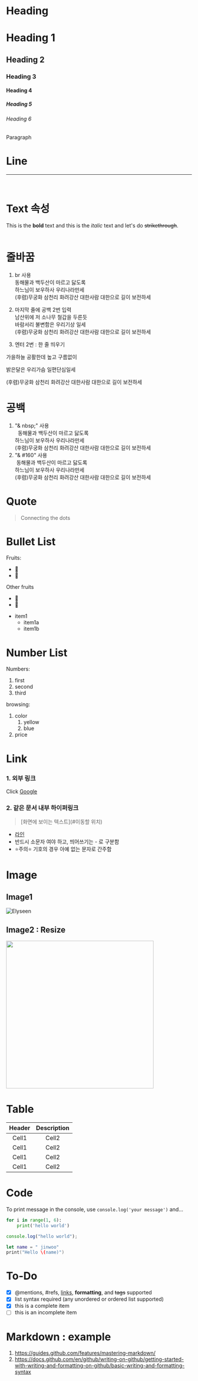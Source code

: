 <!-- Heading -->

# Heading <br/>

# Heading 1

## Heading 2

### Heading 3

#### Heading 4

##### Heading 5

###### Heading 6

Paragraph

<!-- Line -->

# Line

<!-- Heading1은 자동으로 1라인 들어감  -->

---

<br/>

<!-- Text attributes -->

# Text 속성

This is the **bold** text and this is the _italic_ text and let's do ~~strikethrough~~.
<br/>
<br/>

<!-- 줄바꿈 -->

# 줄바꿈

1. br 사용 <br>
   동해물과 백두산이 마르고 닳도록<br>
   하느님이 보우하사 우리나라만세<br>
   (후렴)무궁화 삼천리 화려강산 대한사람 대한으로 길이 보전하세

2. 마지막 줄에 공백 2번 입력  
   남산위에 저 소나무 철갑을 두른듯  
   바람서리 불변함은 우리기상 일세  
   (후렴)무궁화 삼천리 화려강산 대한사람 대한으로 길이 보전하세

3. 엔터 2번 : 한 줄 띄우기

가을하늘 공활한데 높고 구름없이

밝은달은 우리가슴 일편단심일세

(후렴)무궁화 삼천리 화려강산 대한사람 대한으로 길이 보전하세

<!-- 공백 -->

# 공백

1. "& nbsp;" 사용<br>
   &nbsp; 동해물과 백두산이 마르고 닳도록<br>
   하느님이 보우하사 우리나라만세<br>
   (후렴)무궁화 삼천리 화려강산 대한사람 대한으로 길이 보전하세
2. "& #160" 사용<br>
   &#160;동해물과 백두산이 마르고 닳도록<br>
   하느님이 보우하사 우리나라만세<br>
   (후렴)무궁화 삼천리 화려강산 대한사람 대한으로 길이 보전하세

<!-- Quote -->

# Quote

> Connecting the dots

<!-- Bullet List -->

# Bullet List

Fruits:

- 🍎
- 🍋

Other fruits

- 🍑
- 🍇

* item1
  - item1a
  - item1b

<!-- Number List -->

# Number List

Numbers:

1. first
2. second
3. third

browsing:

1. color
   1. yellow
   2. blue
2. price

<!-- Link -->

# Link

### 1. 외부 링크

Click [Google](https://www.google.com/) <br/>

<!--내부링크-->

### 2. 같은 문서 내부 하이퍼링크

> [화면에 보이는 텍스트](#이동할 위치)

- [라인](#line)
- 반드시 소문자 여야 하고, 띄어쓰기는 - 로 구분함
- ⭐️주의⭐️ 기호의 경우 아예 없는 문자로 간주함

<!-- Image -->

# Image

## Image1

![Elyseen](https://i.pinimg.com/originals/b1/54/16/b1541690afd409970d4cbe109171bb3c.jpg)

## Image2 : Resize

<img src = "https://i.pinimg.com/originals/b1/54/16/b1541690afd409970d4cbe109171bb3c.jpg" width = "400" height = "400">

<!-- Table -->

# Table

| Header | Description |
| :----: | :---------: |
| Cell1  |    Cell2    |
| Cell1  |    Cell2    |
| Cell1  |    Cell2    |
| Cell1  |    Cell2    |

<!-- |--:| 오른쪽 정렬 -->
<!-- |:--| 왼쪽 정렬-->
<!-- |:--:| 중간 정렬 -->

<!-- Code -->

# Code

To print message in the console, use `console.log('your message')` and...

```py
for i in range(1, 6):
    print('hello world')
```

```js
console.log("hello world");
```

```swift
let name = " jinwoo"
print("Hello \(name)")
```

<!-- Todo  -->

# To-Do

- [x] @mentions, #refs, [links](), **formatting**, and <del>tags</del> supported
- [x] list syntax required (any unordered or ordered list supported)
- [x] this is a complete item
- [ ] this is an incomplete item

# Markdown : example

1. https://guides.github.com/features/mastering-markdown/
2. https://docs.github.com/en/github/writing-on-github/getting-started-with-writing-and-formatting-on-github/basic-writing-and-formatting-syntax
